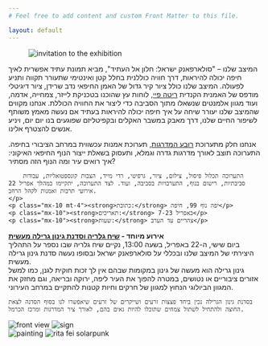 ```yaml
---
# Feel free to add content and custom Front Matter to this file.

layout: default
---
```

<figure class="lg:w-3/8 md:w-1/2 mx-auto">
    <img src="/images/window_to_the_future.webp" alt="invitation to the exhibition">
</figure>
<div class="my-8">
    <p class="mx-10 mb-4 lg:mt-0 mt-8">
        המיצב שלנו – "סולארפאנק ישראל: חלון אל העתיד", מביא תמונת עתיד אפשרית לאיך חיפה יכולה להיראות, דרך חוויה כוללנית בחלל קטן ואינטימי שתעורר תקווה ותניע לפעולה.
        המיצב שלנו כולל ציור קיר גדול של האמן החיפאי נדב שרידן, ציור דיגיטלי מודפס של האמנית הקנדית <a href="http://www.ritafei.com/" class="underline">ריטה פיי</a>, לוחות עץ שהוכנו בטכניקת לייזר, צמחייה, אדמה, ועוד מגוון אלמנטים שנשאלו מתוך הסביבה כדי ליצור את החוויה הכוללת. 
        אנחנו מקווים שהמיצב שלנו יעורר שיחה על איך חיפה יכולה להיראות בעתיד אם נעשה מאמץ משותף לשיפור החיים שלנו, דרך מאבק במשבר האקלים ובקפיטליזם שפוגעים בנו יום יום, ויניע אנשים להצטרף אלינו.
    </p>
    <p class="mx-10 lg:mb-0 mb-8">
        אנחנו חלק מתערוכת  <a href="https://www.haifa.muni.il/culture/stairway-quarter/" class="underline">רובע המדרגות</a>, תערוכת אמנות עכשווית במרחב הציבורי בחיפה. התערוכה תוצב לאורך מדרגות גדרה וגמלא, ותעסוק בשאלת ייצור הנוף החיפאי האיקוני: איך רואים עיר ומה הנוף הזה מסתיר?

        התערוכה תכלול פיסול, צילום, ציור, גרפיטי, רדי מייד, הצבות קונספטואליות, עבודות סביבתיות, רישום בנוף, התערבויות בסביבה, ועוד. לצד התערוכה, יתקיימו במהלך אפריל 22 אירועי תרבות ואמנות לקהל הרחב. 
    </p>
    <p class="mx-10 mt-4"><strong>כתובת:</strong> יפה נוף 99, חיפה</p>
    <p class="mx-10"><strong>תאריכים:</strong> 7-23 באפריל</p>
    <p class="mx-10"><strong>שעות:</strong> צהריים עד הערב</p>
</div>
<div class="mx-10">
    <strong>אירוע מיוחד - <a href="https://www.haifa.muni.il/event/%d7%9e%d7%99%d7%95%d7%97%d7%93-%d7%9c%d7%99%d7%95%d7%9d-%d7%9b%d7%93%d7%95%d7%a8-%d7%94%d7%90%d7%a8%d7%a5-%d7%aa%d7%a0%d7%95%d7%a2%d7%aa-%d7%a1%d7%95%d7%9c%d7%90%d7%a8-%d7%a4%d7%90%d7%a0%d7%a7-%d7%91/" class="underline">שיח גלריה וסדנת גינון גרילה מעשית</a></strong><br>
    ביום שישי, ה-22 באפריל, בשעה 13:00, נקיים שיח גלריה שבו נספר על התהליך היצירתי של המיצב שלנו ובכללי על סולארפאנק ישראל ובסופו נעשה סדנת גינון גרילה מעשית.<br>
    גינון גרילה הוא מעשה של גינון במקומות שבהם אין לך זכות חוקית לגנן, כמו למשל אזורים ציבוריים או נטושים, במטרה להפוך את העיר ליפה, ירוקה ובריאה, וגם מחזק את המגוון הביולוגי הנחוץ למגוון של חרקים וחיות קטנות להתקיים במרחב העירוני.<br>

    בסדנת גינון הגרילה נכין ביחד פצצות זרעים ושייקרים של זרעים שיאפשרו לנו בסוף הסדנה לצאת החוצה ולהתחיל לשתול צמחים שתוכלו להיות גאים בהם, לאורך ציר המדרגות ומרכז הכרמל.

    
</div>
<div class="flex flex-wrap justify-center">
    <div class="w-full lg:w-1/2 md:w-1/2 p-4">
        <img src="/images/window_front_view.webp" alt="front view">
        <img src="/images/window_sign.webp" alt="sign" class="mt-8">
    </div>
    <div class="w-full lg:w-1/2 md:w-1/2 p-4">
        <img src="/images/window_painting.webp" alt="painting">
        <img src="/images/rita-fei-solarpunk.webp" alt="rita fei solarpunk" class="mt-8">
    </div>
    <div class="w-full lg:w-1/2 md:w-1/2 p-4">
    </div>
</div>